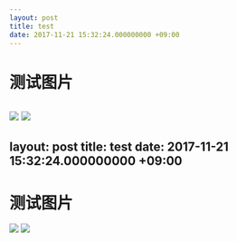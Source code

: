 ```yaml
---
layout: post
title: test
date: 2017-11-21 15:32:24.000000000 +09:00
---
```


# 测试图片
![](/assets/images/15112481900461.jpg)
![](/source/images/15112501786429.jpg)
---
layout: post
title: test
date: 2017-11-21 15:32:24.000000000 +09:00
---

# 测试图片
![](15112481900461.jpg)
![](15112501786429.jpg)















